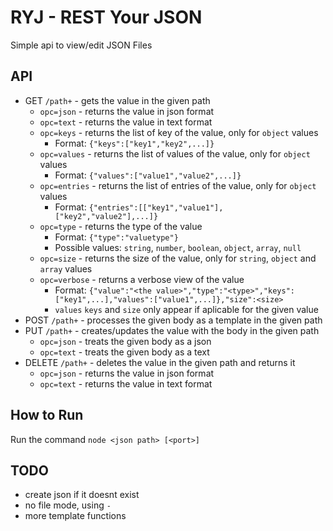 # RYJ - REST Your JSON

Simple api to view/edit JSON Files


## API
* GET `/path+` - gets the value in the given path
  * `opc=json` - returns the value in json format
  * `opc=text` - returns the value in text format
  * `opc=keys` - returns the list of key of the value, only for `object` values
    * Format: `{"keys":["key1","key2",...]}`
  * `opc=values` - returns the list of values of the value, only for `object` values
    * Format: `{"values":["value1","value2",...]}`
  * `opc=entries` - returns the list of entries of the value, only for `object` values
    * Format: `{"entries":[["key1","value1"],["key2","value2"],...]}`
  * `opc=type` - returns the type of the value
    * Format: `{"type":"valuetype"}`
    * Possible values: `string`, `number`, `boolean`, `object`, `array`, `null`
  * `opc=size` - returns the size of the value, only for `string`, `object` and `array` values
  * `opc=verbose` - returns a verbose view of the value
    * Format: `{"value":"<the value>","type":"<type>","keys":["key1",...],"values":["value1",...]},"size":<size>`
    * `values` `keys` and `size` only appear if aplicable for the given value
* POST `/path+` - processes the given body as a template in the given path
* PUT `/path+` - creates/updates the value with the body in the given path
  * `opc=json` - treats the given body as a json
  * `opc=text` - treats the given body as a text
* DELETE `/path+` - deletes the value in the given path and returns it
  * `opc=json` - returns the value in json format
  * `opc=text` - returns the value in text format


## How to Run

Run the command `node <json path> [<port>]`


## TODO

* create json if it doesnt exist
* no file mode, using `-`
* more template functions